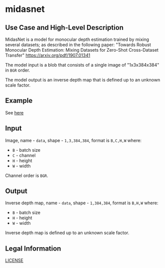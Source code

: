 # midasnet

## Use Case and High-Level Description

MidasNet is a model for monocular depth estimation trained by mixing several datasets;
as described in the following paper:
"Towards Robust Monocular Depth Estimation: Mixing Datasets for Zero-Shot Cross-Dataset Transfer"
<https://arxiv.org/pdf/1907.01341>

The model input is a blob that consists of a single image of "1x3x384x384" in `BGR` order.

The model output is an inverse depth map that is defined up to an unknown scale factor.

## Example

See [here](https://github.com/intel-isl/MiDaS)

## Input

Image, name - `data`, shape - `1,3,384,384`, format is `B,C,H,W` where:

- `B` - batch size
- `C` - channel
- `H` - height
- `W` - width

Channel order is `BGR`.

## Output

Inverse depth map, name - `data`, shape - `1,384,384`, format is `B,H,W` where:

- `B` - batch size
- `H` - height
- `W` - width

Inverse depth map is defined up to an unknown scale factor.

## Legal Information

[LICENSE](https://drive.google.com/open?id=1p_7P7VKSpD1xM8Ex6p0epZ4TdYFPYjss)
